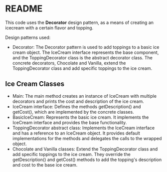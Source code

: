 <h1>README</h1>

This code uses the **Decorator** design pattern, as a means of creating an icecream with a certain flavor and topping. 

Design patterns used:

* Decorator: The Decorator pattern is used to add toppings to a basic ice cream object. The IceCream interface represents the base component, and the ToppingDecorator class is the abstract decorator class. The concrete decorators, Chocolate and Vanilla, extend the ToppingDecorator class and add specific toppings to the ice cream.

<h2>Ice Cream Classes</h2>

* Main: The main method creates an instance of IceCream with multiple decorators and prints the cost and description of the ice cream.
* IceCream interface: Defines the methods getDescription() and getCost(), which are implemented by the concrete classes.
* BasicIceCream: Represents the basic ice cream. It implements the IceCream interface and provides the base functionality.
* ToppingDecorator abstract class: Implements the IceCream interface and has a reference to an IceCream object. It provides default implementations for the methods and delegates the calls to the wrapped object.
* Chocolate and Vanilla classes: Extend the ToppingDecorator class and add specific toppings to the ice cream. They override the getDescription() and getCost() methods to add the topping's description and cost to the base ice cream.
